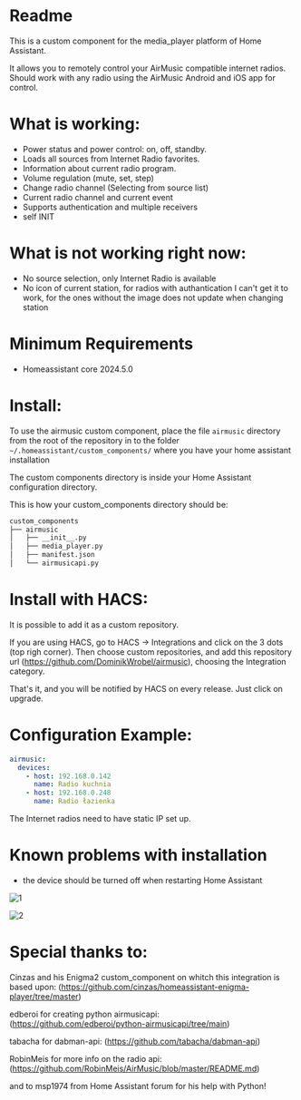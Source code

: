 # Readme

This is a custom component for the media_player platform of Home Assistant.

It allows you to remotely control your AirMusic compatible internet radios. Should work with any radio using the AirMusic Android and iOS app for control.

# What is working:
  - Power status and power control: on, off, standby. 
  - Loads all sources from Internet Radio favorites. 
  - Information about current radio program.
  - Volume regulation (mute, set, step)
  - Change radio channel (Selecting from source list)
  - Current radio channel and current event
  - Supports authentication and multiple receivers
  - self INIT

# What is not working right now:
  - No source selection, only Internet Radio is available
  - No icon of current station, for radios with authantication I can't get it to work, for the ones without the image does not update when changing station

# Minimum Requirements
  - Homeassistant core 2024.5.0

# Install:
To use the airmusic custom component, place the file `airmusic` directory from the root of
the repository in to the folder `~/.homeassistant/custom_components/` where
you have your home assistant installation

The custom components directory is inside your Home Assistant configuration directory.

This is how your custom_components directory should be:
```bash
custom_components
├── airmusic
│   ├── __init__.py
│   ├── media_player.py
│   ├── manifest.json
│   └── airmusicapi.py
```
# Install with HACS:
It is possible to add it as a custom repository.

If you are using HACS, go to HACS -> Integrations and click on the 3 dots (top righ corner).
Then choose custom repositories, and add this repository url (https://github.com/DominikWrobel/airmusic), choosing the Integration category.

That's it, and you will be notified by HACS on every release.
Just click on upgrade.

# Configuration Example:

```yaml 
airmusic:
  devices:
    - host: 192.168.0.142
      name: Radio kuchnia
    - host: 192.168.0.248
      name: Radio łazienka
```

The Internet radios need to have static IP set up.

# Known problems with installation

  - the device should be turned off when restarting Home Assistant

![1](https://github.com/DominikWrobel/airmusic/assets/89667597/28fb6ac6-ef21-4552-a183-397a5ac08825)

![2](https://github.com/DominikWrobel/airmusic/assets/89667597/a22cdfd1-31da-4774-9fd4-916758d5e019)

# Special thanks to:

Cinzas and his Enigma2 custom_component on whitch this integration is based upon: (https://github.com/cinzas/homeassistant-enigma-player/tree/master)

edberoi for creating python airmusicapi: (https://github.com/edberoi/python-airmusicapi/tree/main)

tabacha for dabman-api: (https://github.com/tabacha/dabman-api) 

RobinMeis for more info on the radio api: (https://github.com/RobinMeis/AirMusic/blob/master/README.md)

and to msp1974 from Home Assistant forum for his help with Python!
